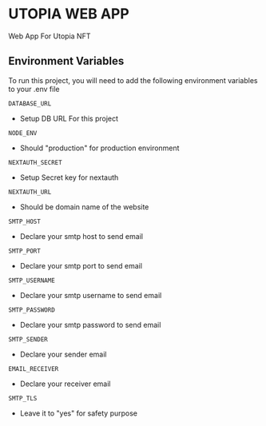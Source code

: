 
# UTOPIA WEB APP

Web App For Utopia NFT


## Environment Variables

To run this project, you will need to add the following environment variables to your .env file

`DATABASE_URL`
 - Setup DB URL For this project

`NODE_ENV`
- Should "production" for production environment

`NEXTAUTH_SECRET`
- Setup Secret key for nextauth

`NEXTAUTH_URL`
- Should be domain name of the website

`SMTP_HOST`
- Declare your smtp host to send email

`SMTP_PORT`
- Declare your smtp port to send email

`SMTP_USERNAME`
- Declare your smtp username to send email

`SMTP_PASSWORD`
- Declare your smtp password to send email

`SMTP_SENDER`
- Declare your sender email 

`EMAIL_RECEIVER`
- Declare your receiver email 

`SMTP_TLS`
- Leave it to "yes" for safety purpose
